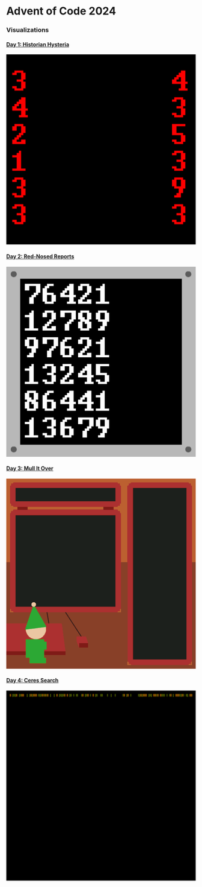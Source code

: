 # Advent of Code 2024

### Visualizations

#### [Day 1: Historian Hysteria](01-historian-hysteria)
![day 1 visualization](01-historian-hysteria/out.gif)

#### [Day 2: Red-Nosed Reports](02-red-nosed-reports)
![day 2 visualization](02-red-nosed-reports/out.gif)

#### [Day 3: Mull It Over](03-mull-it-over)
![day 3 visualization](03-mull-it-over/out.gif)

#### [Day 4: Ceres Search](04-ceres-search)
![day 4 visualization](04-ceres-search/out.gif)
